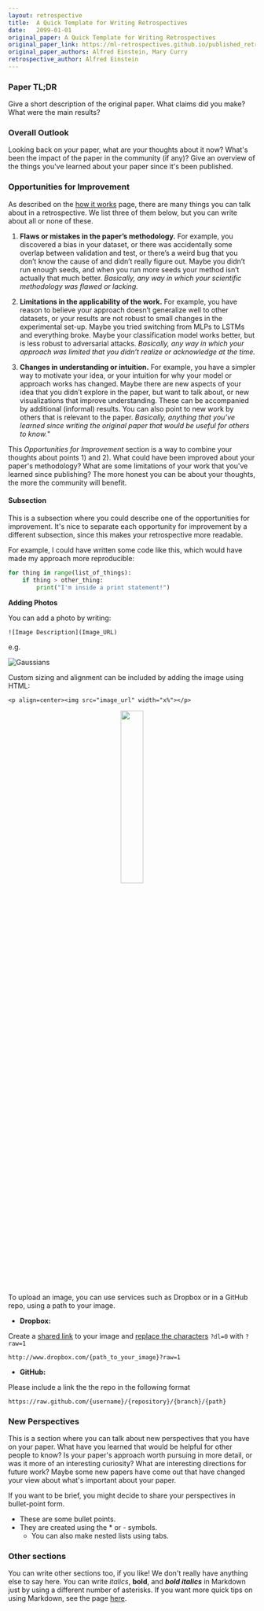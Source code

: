 ```yaml
---
layout: retrospective
title:  A Quick Template for Writing Retrospectives
date:   2099-01-01
original_paper: A Quick Template for Writing Retrospectives
original_paper_link: https://ml-retrospectives.github.io/published_retrospectives/2099/retro-template/
original_paper_authors: Alfred Einstein, Mary Curry
retrospective_author: Alfred Einstein
---
```


### Paper TL;DR

Give a short description of the original paper. What claims did you make? What were the main results?


### Overall Outlook

Looking back on your paper, what are your thoughts about it now? What's been the impact of the paper in the community (if any)? Give an overview of the things you've learned about your paper since it's been published.


### Opportunities for Improvement

As described on the [how it works](https://ml-retrospectives.github.io/retrospectives/how/) page, there are many things you can talk about in a retrospective. We list three of them below, but you can write about all or none of these.  


1. **Flaws or mistakes in the paper’s methodology.**
For example, you discovered a bias in your dataset, or there was accidentally some overlap between validation and test, or there’s a weird bug that you don’t know the cause of and didn’t really figure out. Maybe you didn’t run enough seeds, and when you run more seeds your method isn’t actually that much better. *Basically, any way in which your scientific methodology was flawed or lacking.*

2. **Limitations in the applicability of the work.**
For example, you have reason to believe your approach doesn’t generalize well to other datasets, or your results are not robust to small changes in the experimental set-up. Maybe you tried switching from MLPs to LSTMs and everything broke. Maybe your classification model works better, but is less robust to adversarial attacks. *Basically, any way in which your approach was limited that you didn’t realize or acknowledge at the time.*

3. **Changes in understanding or intuition.**
For example, you have a simpler way to motivate your idea, or your intuition for why your model or approach works has changed. Maybe there are new aspects of your idea that you didn’t explore in the paper, but want to talk about, or new visualizations that improve understanding. These can be accompanied by additional (informal) results. You can also point to new work by others that is relevant to the paper. *Basically, anything that you’ve learned since writing the original paper that would be useful for others to know.*"

This *Opportunities for Improvement* section is a way to combine your thoughts about points 1) and 2). What could have been improved about your paper's methodology? What are some limitations of your work that you've learned since publishing? The more honest you can be about your thoughts, the more the community will benefit.  


#### Subsection

This is a subsection where you could describe one of the opportunities for improvement. It's nice to separate each opportunity for improvement by a different subsection, since this makes your retrospective more readable.

For example, I could have written some code like this, which would have made my approach more reproducible:

```python
for thing in range(list_of_things):
    if thing > other_thing:
        print("I'm inside a print statement!")
```

**Adding Photos**

You can add a photo by writing:

`![Image Description](Image_URL)`

e.g.

![Gaussians](https://upload.wikimedia.org/wikipedia/commons/9/9b/Gaussian_training_data.png)

Custom sizing and alignment can be included by adding the image using HTML:

`<p align=center><img src="image_url" width="x%"></p>`


<p align=center><img src="https://upload.wikimedia.org/wikipedia/commons/9/9b/Gaussian_training_data.png" width="30%"></p>

To upload an image, you can use services such as Dropbox or in a GitHub repo, using a path to your image.

- **Dropbox:** 

Create a [shared link](https://help.dropbox.com/files-folders/share/view-only-access) to your image and [replace the characters](https://support.zendesk.com/hc/en-us/articles/232005968-Embed-Dropbox-images-on-Help-Center-articles) `?dl=0` with `?raw=1`

`http://www.dropbox.com/{path_to_your_image}?raw=1`

- **GitHub:** 

Please include a link the the repo in the following format

`https://raw.github.com/{username}/{repository}/{branch}/{path}`



### New Perspectives

This is a section where you can talk about new perspectives that you have on your paper. What have you learned that would be helpful for other people to know? Is your paper's approach worth pursuing in more detail, or was it more of an interesting curiosity? What are interesting directions for future work? Maybe some new papers have come out that have changed your view about what's important about your paper.

If you want to be brief, you might decide to share your perspectives in bullet-point form.

* These are some bullet points.
* They are created using the * or - symbols.
    * You can also make nested lists using tabs.


### Other sections

You can write other sections too, if you like! We don't really have anything else to say here. You can write *italics*, **bold**, and ***bold italics*** in Markdown just by using a different number of asterisks. If you want more quick tips on using Markdown, see the page [here](https://en.support.wordpress.com/markdown-quick-reference/).

